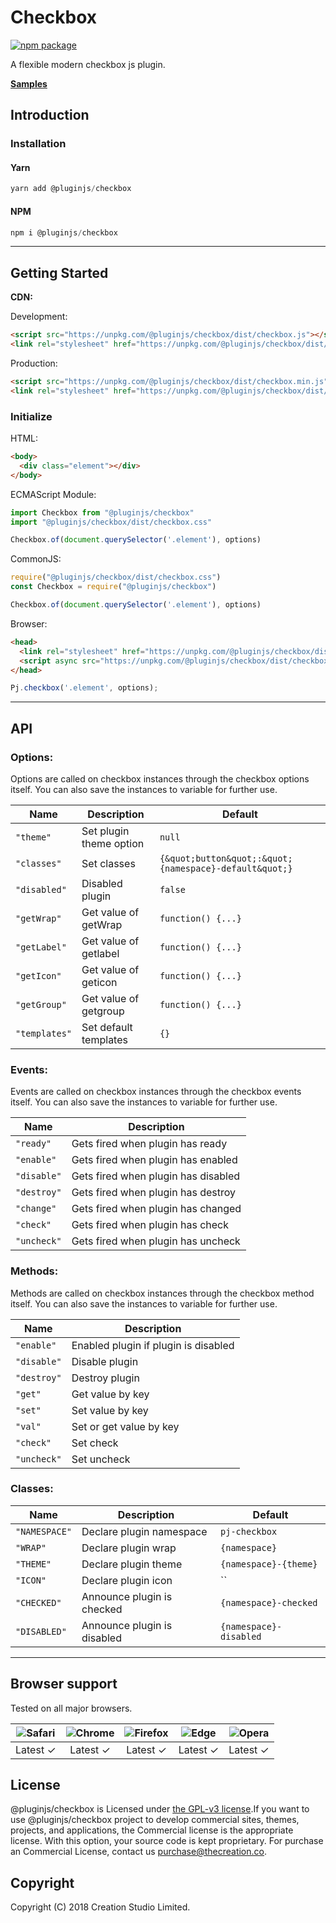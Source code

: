 # Checkbox
[![npm package](https://img.shields.io/npm/v/@pluginjs/checkbox.svg)](https://www.npmjs.com/package/@pluginjs/checkbox)

A flexible modern checkbox js plugin.

**[Samples](https://codesandbox.io/s/github/pluginjs/plugin.js/tree/master/modules/checkbox/samples)**

## Introduction
### Installation

#### Yarn
```javascript
yarn add @pluginjs/checkbox
```
#### NPM
```javascript
npm i @pluginjs/checkbox
```
---

## Getting Started

**CDN:**

Development:
```html
<script src="https://unpkg.com/@pluginjs/checkbox/dist/checkbox.js"></script>
<link rel="stylesheet" href="https://unpkg.com/@pluginjs/checkbox/dist/checkbox.css">
```
Production:
```html
<script src="https://unpkg.com/@pluginjs/checkbox/dist/checkbox.min.js"></script>
<link rel="stylesheet" href="https://unpkg.com/@pluginjs/checkbox/dist/checkbox.min.css">
```

### Initialize
HTML:
```html
<body>
  <div class="element"></div>
</body>
```
ECMAScript Module:
```javascript
import Checkbox from "@pluginjs/checkbox"
import "@pluginjs/checkbox/dist/checkbox.css"

Checkbox.of(document.querySelector('.element'), options)
```
CommonJS:
```javascript
require("@pluginjs/checkbox/dist/checkbox.css")
const Checkbox = require("@pluginjs/checkbox")

Checkbox.of(document.querySelector('.element'), options)
```
Browser:
```html
<head>
  <link rel="stylesheet" href="https://unpkg.com/@pluginjs/checkbox/dist/checkbox.css">
  <script async src="https://unpkg.com/@pluginjs/checkbox/dist/checkbox.js"></script>
</head>
```
```javascript
Pj.checkbox('.element', options);
```
---
## API

### Options:
Options are called on checkbox instances through the checkbox options itself.
You can also save the instances to variable for further use.

Name | Description | Default
-----|--------------|-----
`"theme"` | Set plugin theme option | `null`
`"classes"` | Set classes | `{&quot;button&quot;:&quot;{namespace}-default&quot;}`
`"disabled"` | Disabled plugin | `false`
`"getWrap"` | Get value of getWrap | `function() {...}`
`"getLabel"` | Get value of getlabel | `function() {...}`
`"getIcon"` | Get value of geticon | `function() {...}`
`"getGroup"` | Get value of getgroup | `function() {...}`
`"templates"` | Set default templates | `{}`

### Events:
Events are called on checkbox instances through the checkbox events itself.
You can also save the instances to variable for further use.

Name | Description
-----|-----
`"ready"` | Gets fired when plugin has ready
`"enable"` | Gets fired when plugin has enabled
`"disable"` | Gets fired when plugin has disabled
`"destroy"` | Gets fired when plugin has destroy
`"change"` | Gets fired when plugin has changed
`"check"` | Gets fired when plugin has check
`"uncheck"` | Gets fired when plugin has uncheck


### Methods:
Methods are called on checkbox instances through the checkbox method itself.
You can also save the instances to variable for further use.

Name | Description
-----|-----
`"enable"` | Enabled plugin if plugin is disabled
`"disable"` | Disable plugin
`"destroy"` | Destroy plugin
`"get"` | Get value by key
`"set"` | Set value by key
`"val"` | Set or get value by key
`"check"` | Set check
`"uncheck"` | Set uncheck


### Classes:
Name | Description | Default
-----|------|------
`"NAMESPACE"` | Declare plugin namespace | `pj-checkbox`
`"WRAP"` | Declare plugin wrap | `{namespace}`
`"THEME"` | Declare plugin theme | `{namespace}-{theme}`
`"ICON"` | Declare plugin icon | ``
`"CHECKED"` | Announce plugin is checked | `{namespace}-checked`
`"DISABLED"` | Announce plugin is disabled | `{namespace}-disabled`



---

## Browser support

Tested on all major browsers.

| <img src="https://raw.githubusercontent.com/alrra/browser-logos/master/src/safari/safari_32x32.png" alt="Safari"> | <img src="https://raw.githubusercontent.com/alrra/browser-logos/master/src/chrome/chrome_32x32.png" alt="Chrome"> | <img src="https://raw.githubusercontent.com/alrra/browser-logos/master/src/firefox/firefox_32x32.png" alt="Firefox"> | <img src="https://raw.githubusercontent.com/alrra/browser-logos/master/src/edge/edge_32x32.png" alt="Edge"> | <img src="https://raw.githubusercontent.com/alrra/browser-logos/master/src/opera/opera_32x32.png" alt="Opera"> |
|:--:|:--:|:--:|:--:|:--:|
| Latest ✓ | Latest ✓ | Latest ✓ | Latest ✓ | Latest ✓ |

## License
@pluginjs/checkbox is Licensed under [the GPL-v3 license](LICENSE).If you want to use @pluginjs/checkbox project to develop commercial sites, themes, projects, and applications, the Commercial license is the appropriate license. With this option, your source code is kept proprietary. For purchase an Commercial License, contact us purchase@thecreation.co.

## Copyright
Copyright (C) 2018 Creation Studio Limited.